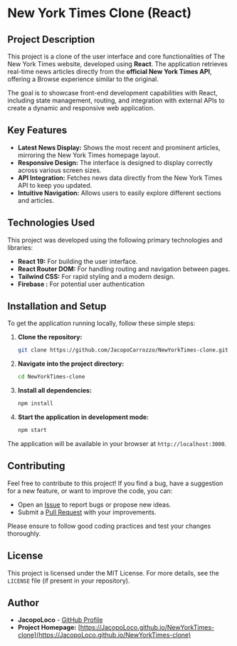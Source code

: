 # New York Times Clone (React)

## Project Description

This project is a clone of the user interface and core functionalities of The New York Times website, developed using **React**. The application retrieves real-time news articles directly from the **official New York Times API**, offering a Browse experience similar to the original.

The goal is to showcase front-end development capabilities with React, including state management, routing, and integration with external APIs to create a dynamic and responsive web application.

## Key Features

* **Latest News Display:** Shows the most recent and prominent articles, mirroring the New York Times homepage layout.
* **Responsive Design:** The interface is designed to display correctly across various screen sizes.
* **API Integration:** Fetches news data directly from the New York Times API to keep you updated.
* **Intuitive Navigation:** Allows users to easily explore different sections and articles.

## Technologies Used

This project was developed using the following primary technologies and libraries:

* **React 19:** For building the user interface.
* **React Router DOM:** For handling routing and navigation between pages.
* **Tailwind CSS:** For rapid styling and a modern design.
* **Firebase :** For potential user authentication

## Installation and Setup

To get the application running locally, follow these simple steps:

1.  **Clone the repository:**
    ```bash
    git clone https://github.com/JacopoCarrozzo/NewYorkTimes-clone.git
    ```
2.  **Navigate into the project directory:**
    ```bash
    cd NewYorkTimes-clone
    ```
3.  **Install all dependencies:**
    ```bash
    npm install
    ```

4.  **Start the application in development mode:**
    ```bash
    npm start
    ```

The application will be available in your browser at `http://localhost:3000`.

## Contributing

Feel free to contribute to this project! If you find a bug, have a suggestion for a new feature, or want to improve the code, you can:

* Open an [Issue](https://github.com/JacopoLoco/NewYorkTimes-clone/issues) to report bugs or propose new ideas.
* Submit a [Pull Request](https://github.com/JacopoLoco/NewYorkTimes-clone/pulls) with your improvements.

Please ensure to follow good coding practices and test your changes thoroughly.

## License

This project is licensed under the MIT License. For more details, see the `LICENSE` file (if present in your repository).

## Author

* **JacopoLoco** - [GitHub Profile](https://github.com/JacopoLoco)
* **Project Homepage:** [https://JacopoLoco.github.io/NewYorkTimes-clone](https://JacopoLoco.github.io/NewYorkTimes-clone)
